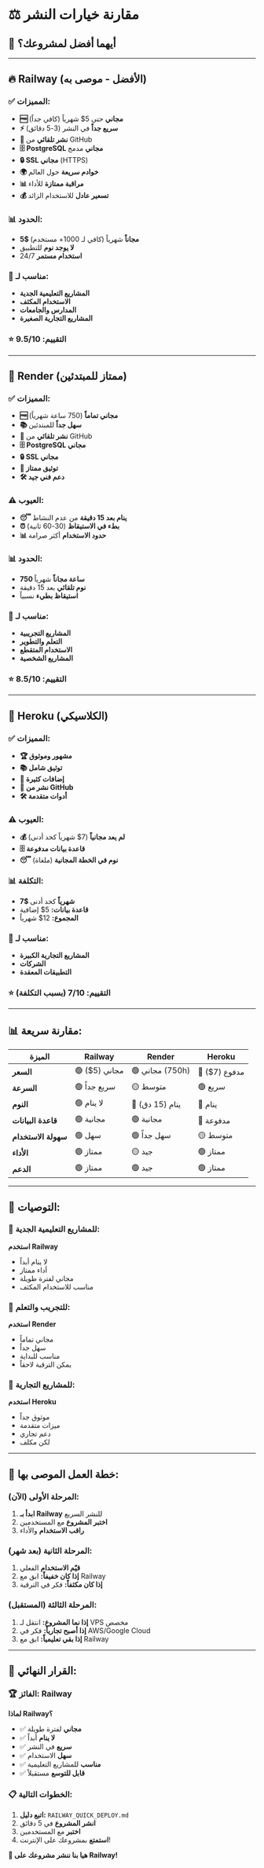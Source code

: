 # ⚖️ مقارنة خيارات النشر

## 🎯 **أيهما أفضل لمشروعك؟**

---

## 🔥 **Railway (الأفضل - موصى به)**

### **✅ المميزات:**
- **🆓 مجاني** حتى 5$ شهرياً (كافي جداً)
- **⚡ سريع جداً** في النشر (3-5 دقائق)
- **🔄 نشر تلقائي** من GitHub
- **🗄️ PostgreSQL مجاني** مدمج
- **🔒 SSL مجاني** (HTTPS)
- **🌍 خوادم سريعة** حول العالم
- **📊 مراقبة ممتازة** للأداء
- **💰 تسعير عادل** للاستخدام الزائد

### **📊 الحدود:**
- **5$ مجاناً** شهرياً (كافي لـ 1000+ مستخدم)
- **لا يوجد نوم** للتطبيق
- **استخدام مستمر** 24/7

### **🎯 مناسب لـ:**
- **المشاريع التعليمية الجدية**
- **الاستخدام المكثف**
- **المدارس والجامعات**
- **المشاريع التجارية الصغيرة**

### **⭐ التقييم: 9.5/10**

---

## 🌟 **Render (ممتاز للمبتدئين)**

### **✅ المميزات:**
- **🆓 مجاني تماماً** (750 ساعة شهرياً)
- **📚 سهل جداً** للمبتدئين
- **🔄 نشر تلقائي** من GitHub
- **🗄️ PostgreSQL مجاني**
- **🔒 SSL مجاني**
- **📖 توثيق ممتاز**
- **🛠️ دعم فني جيد**

### **⚠️ العيوب:**
- **😴 ينام بعد 15 دقيقة** من عدم النشاط
- **⏰ بطء في الاستيقاظ** (30-60 ثانية)
- **📊 حدود الاستخدام** أكثر صرامة

### **📊 الحدود:**
- **750 ساعة مجاناً** شهرياً
- **نوم تلقائي** بعد 15 دقيقة
- **استيقاظ بطيء** نسبياً

### **🎯 مناسب لـ:**
- **المشاريع التجريبية**
- **التعلم والتطوير**
- **الاستخدام المتقطع**
- **المشاريع الشخصية**

### **⭐ التقييم: 8.5/10**

---

## 🚀 **Heroku (الكلاسيكي)**

### **✅ المميزات:**
- **🏆 مشهور وموثوق**
- **📚 توثيق شامل**
- **🔌 إضافات كثيرة**
- **🔄 نشر من GitHub**
- **🛠️ أدوات متقدمة**

### **⚠️ العيوب:**
- **💰 لم يعد مجانياً** (7$ شهرياً كحد أدنى)
- **🗄️ قاعدة بيانات مدفوعة**
- **😴 نوم في الخطة المجانية** (ملغاة)

### **📊 التكلفة:**
- **7$ شهرياً** كحد أدنى
- **قاعدة بيانات:** 5$ إضافية
- **المجموع:** 12$ شهرياً

### **🎯 مناسب لـ:**
- **المشاريع التجارية الكبيرة**
- **الشركات**
- **التطبيقات المعقدة**

### **⭐ التقييم: 7/10** (بسبب التكلفة)

---

## 📊 **مقارنة سريعة:**

| الميزة | Railway | Render | Heroku |
|--------|---------|--------|--------|
| **السعر** | 🟢 مجاني (5$) | 🟢 مجاني (750h) | 🔴 مدفوع (7$) |
| **السرعة** | 🟢 سريع جداً | 🟡 متوسط | 🟢 سريع |
| **النوم** | 🟢 لا ينام | 🔴 ينام (15 دق) | 🔴 ينام |
| **قاعدة البيانات** | 🟢 مجانية | 🟢 مجانية | 🔴 مدفوعة |
| **سهولة الاستخدام** | 🟢 سهل | 🟢 سهل جداً | 🟡 متوسط |
| **الأداء** | 🟢 ممتاز | 🟡 جيد | 🟢 ممتاز |
| **الدعم** | 🟢 ممتاز | 🟢 جيد | 🟢 ممتاز |

---

## 🎯 **التوصيات:**

### **🥇 للمشاريع التعليمية الجدية:**
**استخدم Railway**
- لا ينام أبداً
- أداء ممتاز
- مجاني لفترة طويلة
- مناسب للاستخدام المكثف

### **🥈 للتجريب والتعلم:**
**استخدم Render**
- مجاني تماماً
- سهل جداً
- مناسب للبداية
- يمكن الترقية لاحقاً

### **🥉 للمشاريع التجارية:**
**استخدم Heroku**
- موثوق جداً
- ميزات متقدمة
- دعم تجاري
- لكن مكلف

---

## 🚀 **خطة العمل الموصى بها:**

### **المرحلة الأولى (الآن):**
1. **ابدأ بـ Railway** للنشر السريع
2. **اختبر المشروع** مع المستخدمين
3. **راقب الاستخدام** والأداء

### **المرحلة الثانية (بعد شهر):**
1. **قيّم الاستخدام** الفعلي
2. **إذا كان خفيفاً:** ابق مع Railway
3. **إذا كان مكثفاً:** فكر في الترقية

### **المرحلة الثالثة (المستقبل):**
1. **إذا نما المشروع:** انتقل لـ VPS مخصص
2. **إذا أصبح تجارياً:** فكر في AWS/Google Cloud
3. **إذا بقي تعليمياً:** ابق مع Railway

---

## 🎊 **القرار النهائي:**

### **🏆 الفائز: Railway**

**لماذا Railway؟**
- ✅ **مجاني** لفترة طويلة
- ✅ **لا ينام** أبداً
- ✅ **سريع** في النشر
- ✅ **سهل** الاستخدام
- ✅ **مناسب** للمشاريع التعليمية
- ✅ **قابل للتوسع** مستقبلاً

### **📋 الخطوات التالية:**
1. **اتبع دليل:** `RAILWAY_QUICK_DEPLOY.md`
2. **انشر المشروع** في 5 دقائق
3. **اختبر** مع المستخدمين
4. **استمتع** بمشروعك على الإنترنت!

**🚀 هيا بنا ننشر مشروعك على Railway!**
